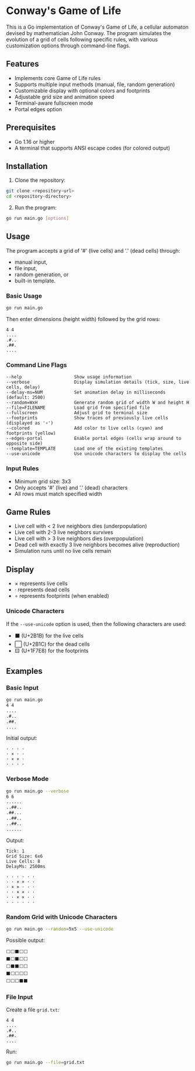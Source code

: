 # Conway's Game of Life

This is a Go implementation of Conway's Game of Life, a cellular automaton devised by mathematician John Conway. The program simulates the evolution of a grid of cells following specific rules, with various customization options through command-line flags.

## Features

- Implements core Game of Life rules
- Supports multiple input methods (manual, file, random generation)
- Customizable display with optional colors and footprints
- Adjustable grid size and animation speed
- Terminal-aware fullscreen mode
- Portal edges option

## Prerequisites

- Go 1.16 or higher
- A terminal that supports ANSI escape codes (for colored output)

## Installation

1. Clone the repository:
```bash
git clone <repository-url>
cd <repository-directory>
```

2. Run the program:
```bash
go run main.go [options]
```

## Usage

The program accepts a grid of '#' (live cells) and '.' (dead cells) through:

- manual input,
- file input,
- random generation, or
- built-in template.

### Basic Usage
```bash
go run main.go
```
Then enter dimensions (height width) followed by the grid rows:
```
4 4
....
.#..
.##.
....
```

### Command Line Flags
```
--help                    Show usage information
--verbose                 Display simulation details (tick, size, live cells, delay)
--delay-ms=NUM            Set animation delay in milliseconds (default: 2500)
--random=WxH              Generate random grid of width W and height H
--file=FILENAME           Load grid from specified file
--fullscreen              Adjust grid to terminal size
--footprints              Show traces of previously live cells (displayed as '∘')
--colored                 Add color to live cells (cyan) and footprints (yellow)
--edges-portal            Enable portal edges (cells wrap around to opposite side)
--template=TEMPLATE       Load one of the existing templates
--use-unicode             Use unicode characters to display the cells
```

### Input Rules

- Minimum grid size: 3x3
- Only accepts '#' (live) and '.' (dead) characters
- All rows must match specified width

## Game Rules

- Live cell with < 2 live neighbors dies (underpopulation)
- Live cell with 2-3 live neighbors survives
- Live cell with > 3 live neighbors dies (overpopulation)
- Dead cell with exactly 3 live neighbors becomes alive (reproduction)
- Simulation runs until no live cells remain

## Display

- × represents live cells
- · represents dead cells
- ∘ represents footprints (when enabled)

### Unicode Characters

If the `--use-unicode` option is used, then the following characters are used:

- ⬛ (U+2B1B) for the live cells
- ⬜ (U+2B1C) for the dead cells
- 🟨 (U+1F7E8) for the footprints

## Examples

### Basic Input
```bash
go run main.go
4 4
....
.#..
.##.
....
```
Initial output:
```
· · · ·
· × · ·
· × × ·
· · · ·
```

### Verbose Mode
```bash
go run main.go --verbose
6 6
......
..##..
.##...
..##..
..##..
......
```
Output:
```
Tick: 1
Grid Size: 6x6
Live Cells: 8
DelayMs: 2500ms

· · · · · ·
· · × × · ·
· × × · · ·
· · × × · ·
· · × × · ·
· · · · · ·
```

### Random Grid with Unicode Characters
```bash
go run main.go --random=5x5 --use-unicode
```
Possible output:

```
⬜⬜⬛⬜⬜
⬛⬜⬛⬜⬜
⬜⬛⬛⬜⬜
⬛⬜⬜⬜⬜
⬜⬜⬜⬛⬛
```

### File Input
Create a file `grid.txt`:
```
4 4
....
.#..
.##.
....
```
Run:
```bash
go run main.go --file=grid.txt
```